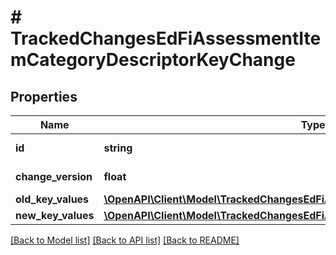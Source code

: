 # # TrackedChangesEdFiAssessmentItemCategoryDescriptorKeyChange

## Properties

Name | Type | Description | Notes
------------ | ------------- | ------------- | -------------
**id** | **string** | Resource identifier | [optional]
**change_version** | **float** | Change version | [optional]
**old_key_values** | [**\OpenAPI\Client\Model\TrackedChangesEdFiAssessmentItemCategoryDescriptorKey**](TrackedChangesEdFiAssessmentItemCategoryDescriptorKey.md) |  | [optional]
**new_key_values** | [**\OpenAPI\Client\Model\TrackedChangesEdFiAssessmentItemCategoryDescriptorKey**](TrackedChangesEdFiAssessmentItemCategoryDescriptorKey.md) |  | [optional]

[[Back to Model list]](../../README.md#models) [[Back to API list]](../../README.md#endpoints) [[Back to README]](../../README.md)
